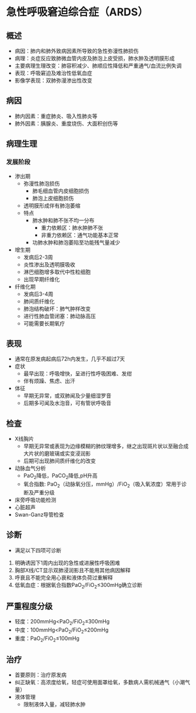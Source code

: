 # 急性呼吸窘迫综合症（ARDS）
## 概述
- 病因：肺内和肺外致病因素所导致的急性弥漫性肺损伤
- 病理：炎症反应致肺微血管内皮及肺泡上皮受损，肺水肿及透明膜形成
- 主要病理生理改变：肺容积减少、肺顺应性降低和严重通气/血流比例失调
- 表现：呼吸窘迫及难治性低氧血症
- 影像学表现：双肺弥漫渗出性改变

## 病因
 - 肺内因素：重症肺炎、吸入性肺炎等
 - 肺外因素：胰腺炎、重度烧伤、大面积创伤等
## 病理生理
   
### 发展阶段
  - 渗出期
    - 弥漫性肺泡损伤
      - 肺毛细血管内皮细胞损伤
      - 肺泡上皮细胞损伤
    - 透明膜形成伴有肺泡萎缩
    - 特点
      - 肺水肿和肺不张不均一分布
        - 重力依赖区：肺水肿肺不张
        - 非重力依赖区：通气功能基本正常
      - 功肺水肿和肺泡萎陷至功能残气量减少
  - 增生期
    - 发病后2-3周
    - 炎性渗出及透明膜吸收
    - 淋巴细胞增多取代中性粒细胞
    - 出现早期纤维化
  - 纤维化期
    - 发病后3-4周
    - 肺间质纤维化
    - 肺泡结构破坏：肺气肿样改变
    - 进行性肺血管闭塞：肺动脉高压
    - 可能需要长期氧疗
## 表现
 - 通常在原发病起病后72h内发生，几乎不超过7天
 - 症状
   - 最早出现：呼吸增快，呈进行性呼吸困难、发绀
   - 伴有烦躁、焦虑、出汗
 - 体征
   - 早期无异常，或双肺闻及少量细湿罗音
   - 后期多可闻及水泡音，可有管状呼吸音
## 检查
 - X线胸片
   - 早期无异常或表现为边缘模糊的肺纹理增多，继之出现斑片状以至融合成大片状的磨玻璃或实变浸润影
   - 后期可出现肺间质纤维化的改变
 - 动脉血气分析
   - PaO<sub>2</sub>降低，PaCO<sub>2</sub>降低,pH升高
   - 氧合指数: PaO<sub>2</sub>（动脉氧分压，mmHg）/FiO<sub>2</sub>（吸入氧浓度）常用于诊断及严重分级 
 - 床旁呼吸功能检测
 - 心脏超声
 - Swan-Ganz导管检查
## 诊断
 - 满足以下四项可诊断
 1. 明确诱因下1周内出现的急性或进展性呼吸困难
 2. 胸部X线/CT显示双肺浸润影且不能用其他病因解释
 3. 呼衰且不能完全用心衰和液体负荷过重解释
 4. 低氧血症：根据氧合指数PaO<sub>2</sub>/FiO<sub>2</sub>≤300mHg确立诊断

## 严重程度分级
 - 轻度：200mmHg<PaO<sub>2</sub>/FiO<sub>2</sub>≤300mHg
 - 中度：100mmHg<PaO<sub>2</sub>/FiO<sub>2</sub>≤200mHg
 - 重度：PaO<sub>2</sub>/FiO<sub>2</sub>≤100mHg
## 治疗
 - 首要原则：治疗原发病
 - 纠正缺氧：高浓度给氧，轻症可使用面罩给氧，多数病人需机械通气（小潮气量）
 - 液体管理
   - 限制液体入量，减轻肺水肿

